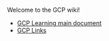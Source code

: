 Welcome to the GCP wiki!
<!--
https://ecotrust-canada.github.io/markdown-toc/
-->
- [GCP Learning main document](https://github.com/bobbae/gcp/wiki/GCP-Learning)
- [GCP Links](https://github.com/bobbae/gcp/wiki/GCP-Learning-Links)

